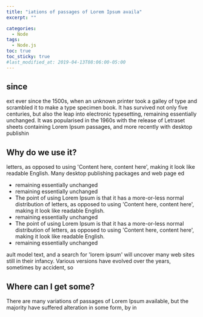 ```yaml
---
title: "iations of passages of Lorem Ipsum availa"
excerpt: ""

categories:
  - Node
tags:
  - Node.js
toc: true
toc_sticky: true
#last_modified_at: 2019-04-13T08:06:00-05:00
---
```


## since

ext ever since the 1500s, when an unknown printer took a galley of type and scrambled it to make a type specimen book. It has survived not only five centuries, but also the leap into electronic typesetting, remaining essentially unchanged. It was popularised in the 1960s with the release of Letraset sheets containing Lorem Ipsum passages, and more recently with desktop publishin

## Why do we use it?

letters, as opposed to using 'Content here, content here', making it look like readable English. Many desktop publishing packages and web page ed

- remaining essentially unchanged
- remaining essentially unchanged
- The point of using Lorem Ipsum is that it has a more-or-less normal distribution of letters, as opposed to using 'Content here, content here', making it look like readable English.
- remaining essentially unchanged
- The point of using Lorem Ipsum is that it has a more-or-less normal distribution of letters, as opposed to using 'Content here, content here', making it look like readable English.
- remaining essentially unchanged

ault model text, and a search for 'lorem ipsum' will uncover many web sites still in their infancy. Various versions have evolved over the years, sometimes by accident, so

## Where can I get some?

There are many variations of passages of Lorem Ipsum available, but the majority have suffered alteration in some form, by in
